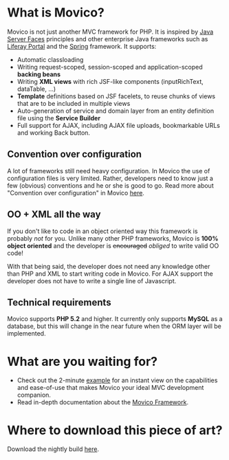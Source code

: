 # What is Movico? #

Movico is not just another MVC framework for PHP. It is inspired by [Java Server Faces](http://en.wikipedia.org/wiki/JavaServer_Faces) principles and other enterprise Java frameworks such as [Liferay Portal](http://www.liferay.com) and the [Spring](http://www.springsource.org) framework. It supports:
  * Automatic classloading
  * Writing request-scoped, session-scoped and application-scoped **backing beans**
  * Writing **XML views** with rich JSF-like components (inputRichText, dataTable, ...)
  * **Template** definitions based on JSF facelets, to reuse chunks of views that are to be included in multiple views
  * Auto-generation of service and domain layer from an entity definition file using the **Service Builder**
  * Full support for AJAX, including AJAX file uploads, bookmarkable URLs and working Back button.

## Convention over configuration ##

A lot of frameworks still need heavy configuration. In Movico the use of configuration files is very limited. Rather, developers need to know just a few (obvious) conventions and he or she is good to go. Read more about "Convention over configuration" in Movico [here](ConventionOverConfig.md).

## OO + XML all the way ##

If you don't like to code in an object oriented way this framework is probably _not_ for you. Unlike many other PHP frameworks, Movico is **100% object oriented** and the developer is ~~encouraged~~ _obliged_ to write valid OO code!

With that being said, the developer does not need any knowledge other than PHP and XML to start writing code in Movico. For AJAX support the developer does not have to write a single line of Javascript.

## Technical requirements ##

Movico supports **PHP 5.2** and higher. It currently only supports **MySQL** as a database, but this will change in the near future when the ORM layer will be implemented.

# What are you waiting for? #

  * Check out the 2-minute [example](MvcExample.md) for an instant view on the capabilities and ease-of-use that makes Movico your ideal MVC development companion.
  * Read in-depth documentation about the [Movico Framework](MovicoFramework.md).

# Where to download this piece of art? #

Download the nightly build [here](Downloads.md).